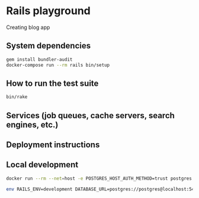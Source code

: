 # Rails playground

Creating blog app

## System dependencies

```sh
gem install bundler-audit
docker-compose run --rm rails bin/setup
```

## How to run the test suite

```sh
bin/rake
```

## Services (job queues, cache servers, search engines, etc.)

## Deployment instructions

## Local development

```bash
docker run --rm --net=host -e POSTGRES_HOST_AUTH_METHOD=trust postgres
```

```bash
env RAILS_ENV=development DATABASE_URL=postgres://postgres@localhost:5432 bin/rails db:setup
```
